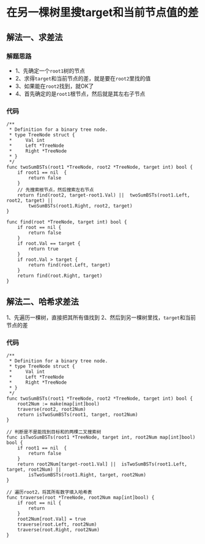 # 在另一棵树里搜target和当前节点值的差
## 解法一、求差法
### 解题思路
* 1、先确定一个``root1``树的节点
* 2、求得``target``和当前节点的差，就是要在``root2``里找的值
* 3、如果能在``root2``找到，就OK了
* 4、首先确定的是``root1``根节点，然后就是其左右子节点
### 代码

```golang
/**
 * Definition for a binary tree node.
 * type TreeNode struct {
 *     Val int
 *     Left *TreeNode
 *     Right *TreeNode
 * }
 */
func twoSumBSTs(root1 *TreeNode, root2 *TreeNode, target int) bool {
	if root1 == nil  {
		return false
	}
    // 先搜索根节点，然后搜索左右节点
	return find(root2, target-root1.Val) ||  twoSumBSTs(root1.Left, root2, target) ||
		twoSumBSTs(root1.Right, root2, target)
}

func find(root *TreeNode, target int) bool {
	if root == nil {
		return false
	}
	if root.Val == target {
		return true
	}
	if root.Val > target {
		return find(root.Left, target)
	}
	return find(root.Right, target)
}
```

## 解法二、哈希求差法
1、先遍历一棵树，直接把其所有值找到
2、然后到另一棵树里找，``target``和当前节点的差

### 代码
```golang
/**
 * Definition for a binary tree node.
 * type TreeNode struct {
 *     Val int
 *     Left *TreeNode
 *     Right *TreeNode
 * }
 */
func twoSumBSTs(root1 *TreeNode, root2 *TreeNode, target int) bool {
	root2Num := make(map[int]bool)
	traverse(root2, root2Num)
	return isTwoSumBSTs(root1, target, root2Num)
}

// 判断是不是能找到目标和的两棵二叉搜索树
func isTwoSumBSTs(root1 *TreeNode, target int, root2Num map[int]bool) bool {
	if root1 == nil  {
		return false
	}
	return root2Num[target-root1.Val] ||  isTwoSumBSTs(root1.Left, target, root2Num) ||
		isTwoSumBSTs(root1.Right, target, root2Num)
}

// 遍历root2，将其所有数字填入哈希表
func traverse(root *TreeNode, root2Num map[int]bool) {
	if root == nil {
		return
	}
	root2Num[root.Val] = true
	traverse(root.Left, root2Num)
	traverse(root.Right, root2Num)
}
```
